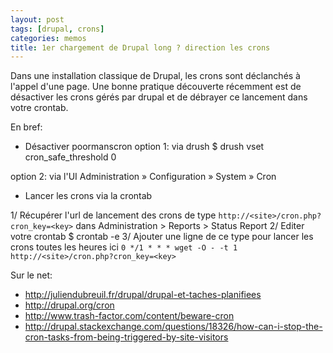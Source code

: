 ```yaml
---
layout: post
tags: [drupal, crons]
categories: memos
title: 1er chargement de Drupal long ? direction les crons
---
```


Dans une installation classique de Drupal, les crons sont déclanchés à l'appel d'une page. Une bonne pratique découverte récemment est de désactiver les crons gérés par drupal et de débrayer ce lancement dans votre crontab.

En bref:
- Désactiver poormanscron
option 1: via drush
    $ drush vset cron_safe_threshold 0

option 2: via l'UI Administration » Configuration » System » Cron


- Lancer les crons via la crontab

1/ Récupérer l'url de lancement des crons de type `http://<site>/cron.php?cron_key=<key>` dans Administration > Reports > Status Report
2/ Editer votre crontab
$ crontab -e
3/ Ajouter une ligne de ce type pour lancer les crons toutes les heures ici
`0 */1 * * * wget -O - -t 1 http://<site>/cron.php?cron_key=<key> `

Sur le net:
- http://juliendubreuil.fr/drupal/drupal-et-taches-planifiees
- http://drupal.org/cron
- http://www.trash-factor.com/content/beware-cron
- http://drupal.stackexchange.com/questions/18326/how-can-i-stop-the-cron-tasks-from-being-triggered-by-site-visitors
